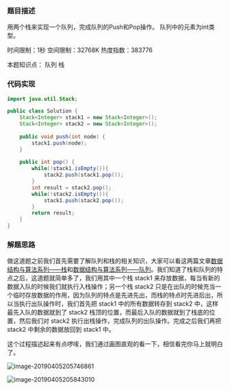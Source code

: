### 题目描述

用两个栈来实现一个队列，完成队列的Push和Pop操作。 队列中的元素为int类型。

时间限制：1秒 空间限制：32768K 热度指数：383776

本题知识点： 队列 栈

### 代码实现

```java
import java.util.Stack;

public class Solution {
    Stack<Integer> stack1 = new Stack<Integer>();
    Stack<Integer> stack2 = new Stack<Integer>();
    
    public void push(int node) {
        stack1.push(node);
    }
    
    public int pop() {
        while(!stack1.isEmpty()){
            stack2.push(stack1.pop());
        }
        int result = stack2.pop();
        while(!stack2.isEmpty()){
            stack1.push(stack2.pop());
        }
        return result;
    }
}
```

### 解题思路

做这道题之前我们首先需要了解队列和栈的相关知识，大家可以看这两篇文章[数据结构与算法系列——栈](https://blog.csdn.net/qq_19470683/article/details/88372913)和[数据结构与算法系列——队列](https://blog.csdn.net/qq_19470683/article/details/88919495)。我们知道了栈和队列的特点之后，这道题就简单多了，我们用其中一个栈 stack1 来存放数据，每当有新的数据入队的时候我们就执行入栈操作；另一个栈 stack2 只是在出队的时候充当一个临时存放数据的作用，因为队列的特点是先进先出，而栈的特点时先进后出，所以当执行出队操作时，我们首先把 stack1 中的所有数据转存到 stack2 中，这样最先入队的数据就到了 stack2 栈顶的位置，而最后入队的数据就到了栈底的位置，然后我们对 stack2 执行出栈操作，完成队列的出队操作。完成之后我们再把 stack2 中剩余的数据放回到 stack1 中。

这个过程描述起来有点啰嗦，我们通过画图直观的看一下，相信看完你马上就明白了。

![image-20190405205746861](https://ws1.sinaimg.cn/large/006tNc79ly1g1s1zw17c6j30qs0ekab6.jpg)

![image-20190405205843010](https://ws3.sinaimg.cn/large/006tNc79ly1g1s20sxmnmj31di0eeac7.jpg)